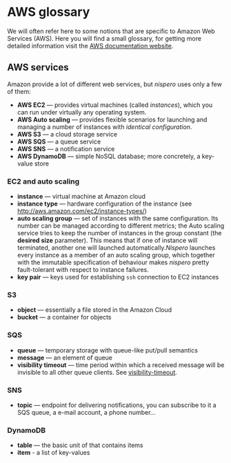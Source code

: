 # AWS glossary

We will often refer here to some notions that are specific to Amazon Web Services (AWS).
Here you will find a small glossary, for getting more detailed information visit the [AWS documentation website](http://aws.amazon.com/documentation).

## AWS services

Amazon provide a lot of different web services, but *nispero* uses only a few of them:

* **AWS EC2** — provides virtual machines (called _instances_), which you can run under virtually any operating system.
* **AWS Auto scaling** — provides flexible scenarios for launching and managing a number of instances with _identical configuration_.
* **AWS S3** — a cloud storage service
* **AWS SQS** — a queue service
* **AWS SNS** — a notification service
* **AWS DynamoDB** — simple NoSQL database; more concretely, a key-value store

### EC2 and auto scaling

* **instance** — virtual machine at Amazon cloud
* **instance type** — hardware configuration of the instance (see http://aws.amazon.com/ec2/instance-types/)
* **auto scaling group** — set of instances with the same configuration. Its number can be managed according to different metrics; the Auto scaling service tries to keep the number of instances in the group constant (the **desired size** parameter). This means that if one of instance will terminated, another one will launched automatically.*Nispero* launches every instance as a member of an auto scaling group, which together with the immutable specification of behaviour makes *nispero* pretty fault-tolerant with respect to instance failures.
* **key pair** — keys used for establishing `ssh` connection to EC2 instances


### S3

* **object** — essentially a file stored in the Amazon Cloud
* **bucket** — a container for objects

### SQS

* **queue** — temporary storage with queue-like put/pull semantics
* **message** — an element of queue
* **visibility timeout** — time period within which a received message will be invisible to all other queue clients. See [visibility-timeout](visibility-timeout.md).

### SNS

* **topic** — endpoint for delivering notifications, you can subscribe to it a SQS queue, a e-mail account, a phone number...

### DynamoDB

* **table** — the basic unit of that contains items
* **item** - a list of key-values
